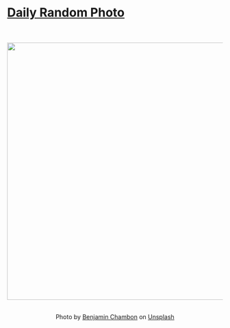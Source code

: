# [Daily Random Photo](https://www.dailyrandomphoto.com/)

<div align="center">
  <br>
  <br>
  <a href="https://www.dailyrandomphoto.com/p/2025/2025-02-07/"><img src="https://images.unsplash.com/photo-1735657061829-fc1b934035f9?crop=entropy&cs=tinysrgb&fit=max&fm=jpg&ixid=M3w3NzUwOHwwfDF8cmFuZG9tfHx8fHx8fHx8MTczODg4ODc5OHw&ixlib=rb-4.0.3&q=80&w=1080" width="600px"></a>
  <br>
  <br>
  <p class="has-text-grey">Photo by <a href="https://unsplash.com/@benjamin_photo_lab?utm_source=Daily%20Random%20Photo&amp;utm_medium=referral" target="_blank" rel="noopener noreferrer">Benjamin Chambon</a> on <a href="https://unsplash.com/photos/a-snow-covered-road-surrounded-by-tall-trees-lyAerJAmHI8?utm_source=Daily%20Random%20Photo&amp;utm_medium=referral" target="_blank" rel="noopener noreferrer">Unsplash</a></p>
</div>
